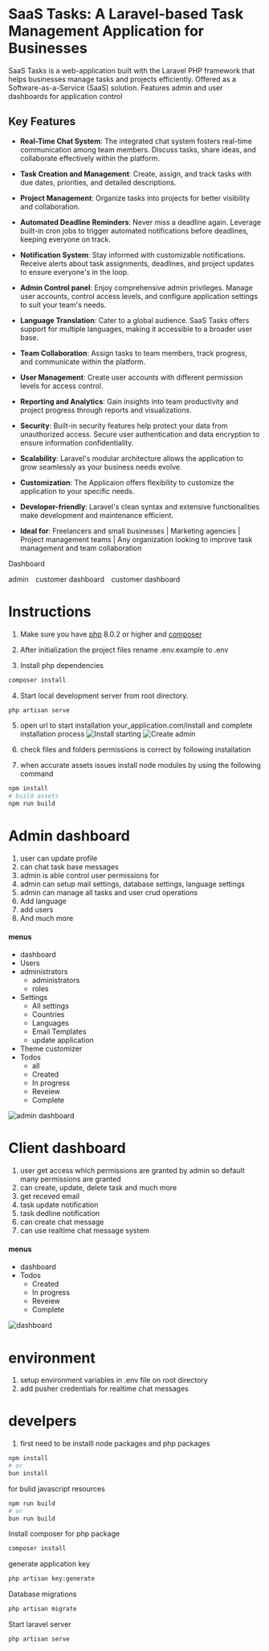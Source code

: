 # SaaS Tasks: A Laravel-based Task Management Application for Businesses
SaaS Tasks is a web-application built with the Laravel PHP framework that helps businesses manage tasks and projects efficiently. Offered as a Software-as-a-Service (SaaS) solution. Features admin and user dashboards for application control
## Key Features

<!-- START -->
  - **Real-Time Chat System**:  The integrated chat system fosters real-time communication among team members. Discuss tasks, share ideas, and collaborate effectively within the platform.

  - **Task Creation and Management**: Create, assign, and track tasks with due dates, priorities, and detailed descriptions.

  - **Project Management**: Organize tasks into projects for better visibility and collaboration.

  - **Automated Deadline Reminders**: Never miss a deadline again. Leverage built-in cron jobs to trigger automated notifications before deadlines, keeping everyone on track.

  - **Notification System**: Stay informed with customizable notifications. Receive alerts about task assignments, deadlines, and project updates to ensure everyone's in the loop.

  - **Admin Control panel**:  Enjoy comprehensive admin privileges. Manage user accounts, control access levels, and configure application settings to suit your team's needs.

  - **Language Translation**:  Cater to a global audience.  SaaS Tasks offers support for multiple languages, making it accessible to a broader user base.

  - **Team Collaboration**: Assign tasks to team members, track progress, and communicate within the platform.

  - **User Management**: Create user accounts with different permission levels for access control.

  - **Reporting and Analytics**: Gain insights into team productivity and project progress through reports and visualizations.

  - **Security**: Built-in security features help protect your data from unauthorized access. Secure user authentication and data encryption to ensure information confidentiality.

  - **Scalability**: Laravel's modular architecture allows the application to grow seamlessly as your business needs evolve.

  - **Customization**: The Applicaion offers flexibility to customize the application to your specific needs.

  - **Developer-friendly**: Laravel's clean syntax and extensive functionalities make development and maintenance efficient.

  - **Ideal for**: Freelancers and small businesses | Marketing agencies | Project management teams | Any organization looking to improve task management and team collaboration
<!--FINISHED-->
Dashboard
<div style="display:flex;  gap: 10px;">
    <div>
        admin
        <img src="https://raw.githubusercontent.com/appsaeed/assets/main/images/crm/admin.png" alt="">
    </div>
    <div>
        customer dashboard
        <img src="https://raw.githubusercontent.com/appsaeed/assets/main/images/crm/dashboard.png" alt="">
    </div>
    <div>
        customer dashboard
        <img src="https://raw.githubusercontent.com/appsaeed/assets/main/images/crm/customer-dashboard-home.png" alt="">
    </div>
</div>

# Instructions
1. Make sure you have [php](https://www.php.net/) 8.0.2 or higher and [composer](https://getcomposer.org)

2. After initialization the project files rename .env.example to .env

3. Install php dependencies

```sh
composer install
```

4. Start local development server from root directory.

```sh
php artisan serve
```

5. open url to start installation your_application.com/install and complete installation process
![Install starting](https://raw.githubusercontent.com/appsaeed/assets/main/images/crm/install-start.png)
![Create admin](https://raw.githubusercontent.com/appsaeed/assets/main/images/crm/install-admin.png)

6. check files and folders permissions is correct by following installation
7. when accurate assets issues install node modules by using the following command
````sh
npm install
# build assets
npm run build
````
# Admin dashboard

1. user can update profile
2. can chat task base messages
3. admin is able control user permissions for
4. admin can setup mail settings, database settings, language settings
5. admin can manage all tasks and user crud operations
6. Add language
7. add users
8. And much more

#### menus

- dashboard
- Users
- administrators
  - administrators
  - roles
- Settings
  - All settings
  - Countries
  - Languages
  - Email Templates
  - update application
- Theme customizer
- Todos
  - all
  - Created
  - In progress
  - Reveiew
  - Complete

![admin dashboard](https://raw.githubusercontent.com/appsaeed/assets/main/images/crm/admin.png)

# Client dashboard

1. user get access which permissions are granted by admin so default many permissions are granted
2. can create, update, delete task and much more
3. get receved email
4. task update notification
5. task dedline notification
6. can create chat message
7. can use realtime chat message system

#### menus

- dashboard
- Todos
  - Created
  - In progress
  - Reveiew
  - Complete

![dashboard](https://raw.githubusercontent.com/appsaeed/assets/main/images/crm/customer-dashboard.png)

# environment

1. setup environment variables in .env file on root directory
2. add pusher credentials for realtime chat messages

# develpers

1. first need to be installl node packages and php packages

```sh
npm install
# or
bun install
```

for bulid javascript resources

```sh
npm run build
# or
bun run build
```

Install composer for php package

```sh
composer install
```
generate application key

```sh
php artisan key:generate
```
Database migrations

```sh
php artisan migrate
```
Start laravel server

```sh
php artisan serve
```
